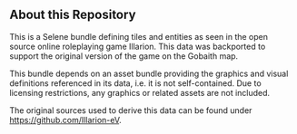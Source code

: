 ## About this Repository

This is a Selene bundle defining tiles and entities as seen in the open source online
roleplaying game Illarion. This data was backported to support the original version of the game on the Gobaith map.

This bundle depends on an asset bundle providing the graphics and visual definitions referenced in its data, i.e. it is
not self-contained. Due to licensing restrictions, any graphics or related assets are not included.

The original sources used to derive this data can be found under https://github.com/Illarion-eV.
